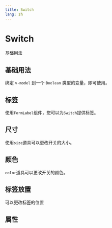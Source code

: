 ```yaml
---
title: Switch
lang: zh
---
```


<script setup lang="ts">
  import props from "../../../example/switch-new/description/zh-props.ts";
</script>


# Switch

基础用法

## 基础用法

绑定 `v-model` 到一个 `Boolean` 类型的变量，即可使用。

<demo src="../../../example/switch-new/base.vue" />

## 标签

使用`FormLabel`组件，您可以为`Switch`提供标签。

<demo src="../../../example/switch-new/label.vue" />

## 尺寸

使用`size`道具可以更改开关的大小。

<demo src="../../../example/switch-new/size.vue" />

## 颜色

`color`道具可以更改开关的颜色。
<demo src="../../../example/switch-new/color.vue" />


## 标签放置

可以更改标签的位置

<demo src="../../../example/switch-new/placement.vue" />

## 属性

<table-block type="propsZh" :data="props" />
